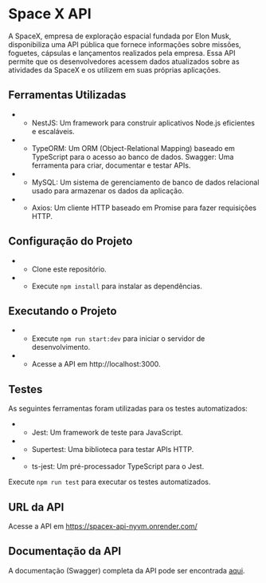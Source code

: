 # Space X API
A SpaceX, empresa de exploração espacial fundada por Elon Musk, disponibiliza uma API pública que fornece informações sobre missões, foguetes, cápsulas e lançamentos realizados pela empresa. Essa API permite que os desenvolvedores acessem dados atualizados sobre as atividades da SpaceX e os utilizem em suas próprias aplicações.

## Ferramentas Utilizadas
* - NestJS: Um framework para construir aplicativos Node.js eficientes e escaláveis.
* - TypeORM: Um ORM (Object-Relational Mapping) baseado em TypeScript para o acesso ao banco de dados.
Swagger: Uma ferramenta para criar, documentar e testar APIs.
* - MySQL: Um sistema de gerenciamento de banco de dados relacional usado para armazenar os dados da aplicação.
* - Axios: Um cliente HTTP baseado em Promise para fazer requisições HTTP.

## Configuração do Projeto
* - Clone este repositório.
* - Execute `npm install` para instalar as dependências.

## Executando o Projeto
* - Execute `npm run start:dev` para iniciar o servidor de desenvolvimento.
* - Acesse a API em http://localhost:3000.

## Testes
As seguintes ferramentas foram utilizadas para os testes automatizados:

* - Jest: Um framework de teste para JavaScript.
* - Supertest: Uma biblioteca para testar APIs HTTP.
* - ts-jest: Um pré-processador TypeScript para o Jest.

Execute `npm run test` para executar os testes automatizados.

## URL da API
Acesse a API em https://spacex-api-nyvm.onrender.com/

## Documentação da API
A documentação (Swagger) completa da API pode ser encontrada [aqui](https://spacex-api-nyvm.onrender.com/api-docs).
